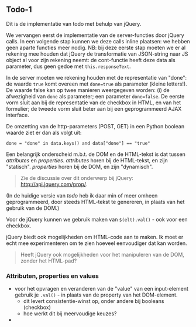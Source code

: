 ## Todo-1

Dit is de implementatie van todo met behulp van jQuery.

We vervangen eerst de implementatie van de server-functies door jQuery calls. In een volgende stap kunnen we deze calls inline plaatsen: we hebben geen aparte functies meer nodig. NB: bij deze eerste stap moeten we er al rekening mee houden dat jQuery de transformatie van JSON-string naar JS object al voor zijn rekening neemt: de cont-functie heeft deze data als parameter, dus geen gedoe met `this.responseText`.

In de server moeten we rekening houden met de representatie van "done": de waarde `true` komt overeen met `done=true` als parameter (kleine letters!). De waarde false kan op twee manieren weergegeven worden: (i) de afwezigheid van `done` als parameter; een parameter `done=false`. De eerste vorm sluit aan bij de representatie van de checkbox in HTML, en van het formulier; de tweede vorm sluit beter aan bij een geprogrammeerd AJAX interface.

De omzetting van de http-parameters (POST, GET) in een Python boolean waarde ziet er dan als volgt uit: 

`done = "done" in data.keys() and data["done"] == "true"`

Een belangrijk onderscheid m.b.t. de DOM en de HTML-tekst is dat tussen *attributes* en *properties*. *attributes* horen bij de HTML-tekst, en zijn "statisch". *properties* horen bij de DOM, en zijn "dynamisch". 

> Zie de discussie over dit onderwerp bij jQuery: http://api.jquery.com/prop/.

(In de huidige versie van *todo* heb ik daar min of meer omheen geprogrammeerd, door steeds HTML-tekst te genereren, in plaats van het gebruik van de DOM.)

Voor de jQuery kunnen we gebruik maken van `$(elt).val()` - ook voor een checkbox.

jQuery biedt ook mogelijkheden om HTML-code aan te maken. Ik moet er echt mee experimenteren om te zien hoeveel eenvoudiger dat kan worden.

> Heeft jQuery ook mogelijkheden voor het manipuleren van de DOM, zonder het HTML-pad?

### Attributen, properties en values

* voor het opvragen en veranderen van de "value" van een input-element gebruik je `.val()` - in plaats van de property van het DOM-element.
    * dit levert consistentie-winst op, onder andere bij booleans (checkbox)
    * hoe werkt dit bij meervoudige keuzes?
*
